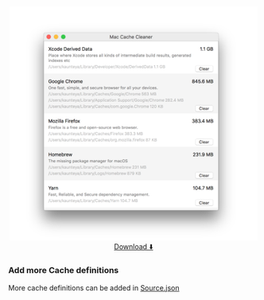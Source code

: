 <div align="center">
  <img  src="/Images/AppWindow.png" alt="App Window" width="500"><br>
  <a href="https://github.com/SharkyRawr/MacCacheCleaner/releases/latest/download/Mac.Cache.Cleaner.zip">Download ⬇️<a>
</div>

### Add more Cache definitions
More cache definitions can be added in [Source.json](Source.json)
